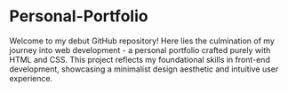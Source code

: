 # Personal-Portfolio
Welcome to my debut GitHub repository! Here lies the culmination of my journey into web development - a personal portfolio crafted purely with HTML and CSS. This project reflects my foundational skills in front-end development, showcasing a minimalist design aesthetic and intuitive user experience. 
